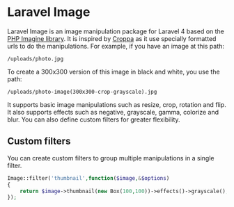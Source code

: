 # Laravel Image
Laravel Image is an image manipulation package for Laravel 4 based on the [PHP Imagine library](https://github.com/avalanche123/Imagine). It is inspired by [Croppa](https://github.com/BKWLD/croppa) as it use specially formatted urls to do the manipulations. For example, if you have an image at this path:

    /uploads/photo.jpg

To create a 300x300 version of this image in black and white, you use the path:

    /uploads/photo-image(300x300-crop-grayscale).jpg

It supports basic image manipulations such as resize, crop, rotation and flip. It also supports effects such as negative, grayscale, gamma, colorize and blur. You can also define custom filters for greater flexibility.


## Custom filters
You can create custom filters to group multiple manipulations in a single filter.

```php
Image::filter('thumbnail',function($image,&$options)
{
	return $image->thumbnail(new Box(100,100))->effects()->grayscale();
});
```